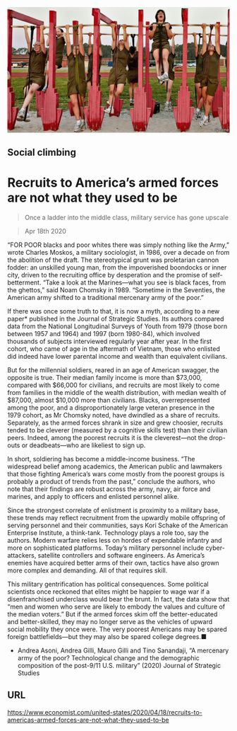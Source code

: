 ![](./images/20200418_USP004_0.jpg)

## Social climbing

# Recruits to America’s armed forces are not what they used to be

> Once a ladder into the middle class, military service has gone upscale

> Apr 18th 2020

“FOR POOR blacks and poor whites there was simply nothing like the Army,” wrote Charles Moskos, a military sociologist, in 1986, over a decade on from the abolition of the draft. The stereotypical grunt was proletarian cannon fodder: an unskilled young man, from the impoverished boondocks or inner city, driven to the recruiting office by desperation and the promise of self-betterment. “Take a look at the Marines—what you see is black faces, from the ghettos,” said Noam Chomsky in 1989. “Sometime in the Seventies, the American army shifted to a traditional mercenary army of the poor.”

If there was once some truth to that, it is now a myth, according to a new paper* published in the Journal of Strategic Studies. Its authors compared data from the National Longitudinal Surveys of Youth from 1979 (those born between 1957 and 1964) and 1997 (born 1980-84), which involved thousands of subjects interviewed regularly year after year. In the first cohort, who came of age in the aftermath of Vietnam, those who enlisted did indeed have lower parental income and wealth than equivalent civilians.

But for the millennial soldiers, reared in an age of American swagger, the opposite is true. Their median family income is more than $73,000, compared with $66,000 for civilians, and recruits are most likely to come from families in the middle of the wealth distribution, with median wealth of $87,000, almost $10,000 more than civilians. Blacks, overrepresented among the poor, and a disproportionately large veteran presence in the 1979 cohort, as Mr Chomsky noted, have dwindled as a share of recruits. Separately, as the armed forces shrank in size and grew choosier, recruits tended to be cleverer (measured by a cognitive skills test) than their civilian peers. Indeed, among the poorest recruits it is the cleverest—not the drop-outs or deadbeats—who are likeliest to sign up.

In short, soldiering has become a middle-income business. “The widespread belief among academics, the American public and lawmakers that those fighting America’s wars come mostly from the poorest groups is probably a product of trends from the past,” conclude the authors, who note that their findings are robust across the army, navy, air force and marines, and apply to officers and enlisted personnel alike.

Since the strongest correlate of enlistment is proximity to a military base, these trends may reflect recruitment from the upwardly mobile offspring of serving personnel and their communities, says Kori Schake of the American Enterprise Institute, a think-tank. Technology plays a role too, say the authors. Modern warfare relies less on hordes of expendable infantry and more on sophisticated platforms. Today’s military personnel include cyber-attackers, satellite controllers and software engineers. As America’s enemies have acquired better arms of their own, tactics have also grown more complex and demanding. All of that requires skill.

This military gentrification has political consequences. Some political scientists once reckoned that elites might be happier to wage war if a disenfranchised underclass would bear the brunt. In fact, the data show that “men and women who serve are likely to embody the values and culture of the median voters.” But if the armed forces skim off the better-educated and better-skilled, they may no longer serve as the vehicles of upward social mobility they once were. The very poorest Americans may be spared foreign battlefields—but they may also be spared college degrees.■

* Andrea Asoni, Andrea Gilli, Mauro Gilli and Tino Sanandaji, “A mercenary army of the poor? Technological change and the demographic composition of the post-9/11 U.S. military” (2020) Journal of Strategic Studies

## URL

https://www.economist.com/united-states/2020/04/18/recruits-to-americas-armed-forces-are-not-what-they-used-to-be
